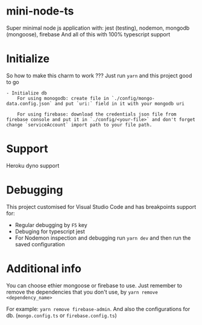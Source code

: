 # mini-node-ts
Super minimal node js application with: 
    jest (testing), 
    nodemon, 
    mongodb (mongoose), 
    firebase
And all of this with 100% typescript support

# Initialize
So how to make this charm to work ???
Just run `yarn` and this project good to go

    - Initialize db
        For using monogodb: create file in `./config/mongo-data.config.json` and put `uri:` field in it with your mongodb uri

        For using firebase: download the credentials json file from firebase console and put it in `./config/<your-file>` and don't forget change `serviceAccount` import path to your file path.

# Support
Heroku dyno support

# Debugging
This project customised for Visual Studio Code and has breakpoints support for:
* Regular debugging by `F5` key
* Debuging for typescript jest
* For Nodemon inspection and debugging run `yarn dev` and then run the saved configuration

# Additional info
You can choose ethier mongoose or firebase to use. 
Just remember to remove the dependencies that you don't use, by `yarn remove <dependency_name>`

For example: `yarn remove firebase-admin`.
And also the configurations for db. (`mongo.config.ts` or `firebase.config.ts`)